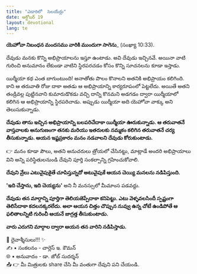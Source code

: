 ```yaml
---
title: "ఎడారిలో  సెలయేర్లు"
date: అక్టోబర్ 19
layout: devotional
lang: te
---
```

**యెహోవా నిబంధన మందసము వారికి ముందుగా సాగెను**_ (సంఖ్యా 10:33).

దేవుడు మనకు కొన్ని అభిప్రాయాలను ఇస్తూ ఉంటాడు. అవి దేవుడు ఇచ్చినవే. అయినా వాటి గురించి అనుమానం లేకుండా వాటిని స్థిరపరచడం కోసం కొన్ని సూచనలను కూడా ఇస్తాడు.

యిర్మీయా కథ ఎంత బాగుంటుంది! అనాతోతు పొలం కొనాలని అతనికి అభిప్రాయం కలిగింది. కాని ఆ తరువాతి రోజు దాకా అతడు ఆ అభిప్రాయాన్ని కార్యరూపంలో పెట్టలేదు. అయితే అతని తండ్రివల్ల పుట్టినవాని కుమారుడొకడు వచ్చి దాన్ని కొనమని అడగడం ద్వారా యిర్మీయాలో కలిగిన ఆ అభిప్రాయాన్ని స్థిరపరిచాడు. అప్పుడు యిర్మీయా అది యెహోవా వాక్కు అని తెలుసుకున్నాడు.

**దేవుడు తాను ఇచ్చిన అభిప్రాయాన్ని బలపరిచేదాకా యిర్మీయా ఊరుకున్నాడు. ఆ తరువాతనే వాస్తవాలకు అనుగుణంగా తనకు మరియు ఇతరులకు నమ్మకం కలిగిన తరువాతనే చర్య తీసుకున్నాడు. ఆయన ఇష్టప్రకారం మనం నడవాలని దేవుడు కోరుకుంటాడు.**

👉 మనం కూడా పౌలు, అతని అనుచరులు త్రోయలో చేసినట్టు, మాట్లాడే అందరి అభిప్రాయాలు విని అన్ని పరిస్థితులనుండి దేవుని పూర్తి సంకల్పాన్ని గ్రహించుకోవాలి.

**దేవుని వ్రేలు ఎటువైపుకైతే చూపిస్తున్నదో అటువైపుకే ఆయన చెయ్యి మనలను నడిపిస్తుంది.**

**'ఇది చేస్తాను, ఇది చెయ్యను'** అని నీ మనస్సులో మీమాంస పడవద్దు.

 **దేవుడు తన మార్గాన్ని పూర్తిగా తెలియజెప్పేదాకా కనిపెట్టు. ఎటు వెళ్ళవలసిందీ స్పష్టంగా తెలిసేదాకా కదలనక్కరలేదు. అలా ఆయన చిత్తం చొప్పున నువ్వు ఉన్న చోటే ఉండిపోతే ఆ ఫలితాలన్నిటి గురించీ ఆయనే జాగ్రత్త తీసుకుంటాడు.**

**వారు ఎరుగని మార్గాల ద్వారా ఆయన తన వారిని నడిపిస్తాడు.**


<div class="blessing">🙏 <span class="bless-text">దైవాశ్శీసులు!!!</span> ✨</div>

<div class="credit">✍️ <span class="credit-text">▪ సంకలనం - చార్లెస్ ఇ. కౌమన్</span></div>
<div class="credit">🌐 <span class="credit-text">▪ అనువాదం - డా. జోబ్ సుదర్శన్</span></div>


<div class="share">📤 👉 <span class="share-text">మీ మిత్రులకు share చేసి మీ వంతుగా దేవుని పని చేయండి.</span></div>
